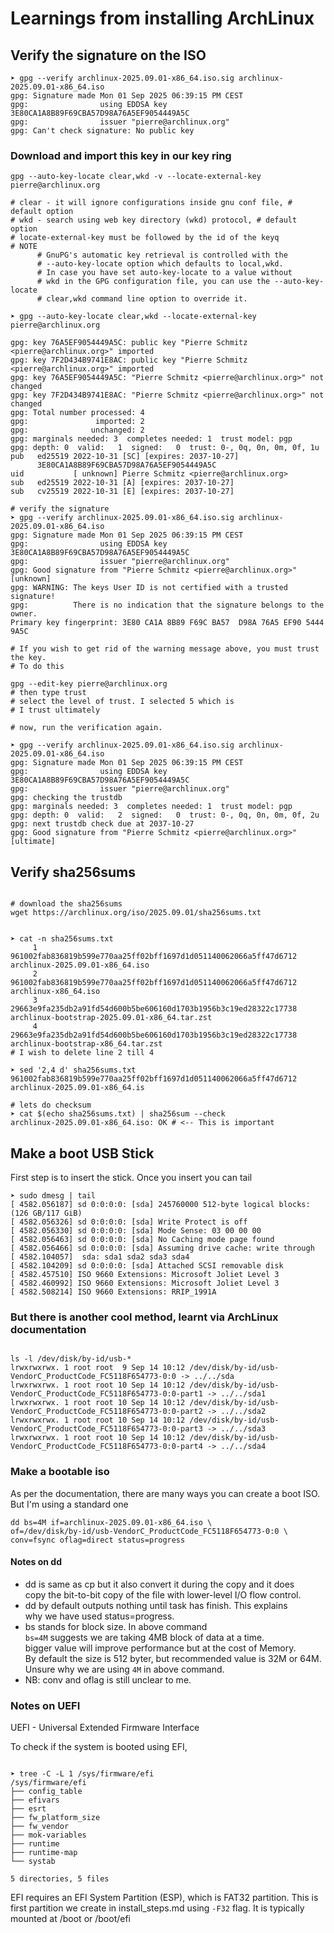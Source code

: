 # Learnings from installing ArchLinux

## Verify the signature on the ISO

```shell
➤ gpg --verify archlinux-2025.09.01-x86_64.iso.sig archlinux-2025.09.01-x86_64.iso
gpg: Signature made Mon 01 Sep 2025 06:39:15 PM CEST
gpg:                using EDDSA key 3E80CA1A8B89F69CBA57D98A76A5EF9054449A5C
gpg:                issuer "pierre@archlinux.org"
gpg: Can't check signature: No public key
```

### Download and import this key in our key ring

```shell
gpg --auto-key-locate clear,wkd -v --locate-external-key pierre@archlinux.org

# clear - it will ignore configurations inside gnu conf file, # default option
# wkd - search using web key directory (wkd) protocol, # default option
# locate-external-key must be followed by the id of the keyq
# NOTE
      # GnuPG's automatic key retrieval is controlled with the 
      # --auto-key-locate option which defaults to local,wkd.
      # In case you have set auto-key-locate to a value without
      # wkd in the GPG configuration file, you can use the --auto-key-locate 
      # clear,wkd command line option to override it.

➤ gpg --auto-key-locate clear,wkd --locate-external-key pierre@archlinux.org

gpg: key 76A5EF9054449A5C: public key "Pierre Schmitz <pierre@archlinux.org>" imported
gpg: key 7F2D434B9741E8AC: public key "Pierre Schmitz <pierre@archlinux.org>" imported
gpg: key 76A5EF9054449A5C: "Pierre Schmitz <pierre@archlinux.org>" not changed
gpg: key 7F2D434B9741E8AC: "Pierre Schmitz <pierre@archlinux.org>" not changed
gpg: Total number processed: 4
gpg:               imported: 2
gpg:              unchanged: 2
gpg: marginals needed: 3  completes needed: 1  trust model: pgp
gpg: depth: 0  valid:   1  signed:   0  trust: 0-, 0q, 0n, 0m, 0f, 1u
pub   ed25519 2022-10-31 [SC] [expires: 2037-10-27]
      3E80CA1A8B89F69CBA57D98A76A5EF9054449A5C
uid           [ unknown] Pierre Schmitz <pierre@archlinux.org>
sub   ed25519 2022-10-31 [A] [expires: 2037-10-27]
sub   cv25519 2022-10-31 [E] [expires: 2037-10-27]

# verify the signature
➤ gpg --verify archlinux-2025.09.01-x86_64.iso.sig archlinux-2025.09.01-x86_64.iso
gpg: Signature made Mon 01 Sep 2025 06:39:15 PM CEST
gpg:                using EDDSA key 3E80CA1A8B89F69CBA57D98A76A5EF9054449A5C
gpg:                issuer "pierre@archlinux.org"
gpg: Good signature from "Pierre Schmitz <pierre@archlinux.org>" [unknown]
gpg: WARNING: The keys User ID is not certified with a trusted signature!
gpg:          There is no indication that the signature belongs to the owner.
Primary key fingerprint: 3E80 CA1A 8B89 F69C BA57  D98A 76A5 EF90 5444 9A5C

# If you wish to get rid of the warning message above, you must trust the key.
# To do this

gpg --edit-key pierre@archlinux.org
# then type trust
# select the level of trust. I selected 5 which is
# I trust ultimately

# now, run the verification again.

➤ gpg --verify archlinux-2025.09.01-x86_64.iso.sig archlinux-2025.09.01-x86_64.iso
gpg: Signature made Mon 01 Sep 2025 06:39:15 PM CEST
gpg:                using EDDSA key 3E80CA1A8B89F69CBA57D98A76A5EF9054449A5C
gpg:                issuer "pierre@archlinux.org"
gpg: checking the trustdb
gpg: marginals needed: 3  completes needed: 1  trust model: pgp
gpg: depth: 0  valid:   2  signed:   0  trust: 0-, 0q, 0n, 0m, 0f, 2u
gpg: next trustdb check due at 2037-10-27
gpg: Good signature from "Pierre Schmitz <pierre@archlinux.org>" [ultimate]

```
## Verify sha256sums

```shell

# download the sha256sums
wget https://archlinux.org/iso/2025.09.01/sha256sums.txt


➤ cat -n sha256sums.txt
     1	961002fab836819b599e770aa25ff02bff1697d1d051140062066a5ff47d6712  archlinux-2025.09.01-x86_64.iso
     2	961002fab836819b599e770aa25ff02bff1697d1d051140062066a5ff47d6712  archlinux-x86_64.iso
     3	29663e9fa235db2a91fd54d600b5be606160d1703b1956b3c19ed28322c17738  archlinux-bootstrap-2025.09.01-x86_64.tar.zst
     4	29663e9fa235db2a91fd54d600b5be606160d1703b1956b3c19ed28322c17738  archlinux-bootstrap-x86_64.tar.zst
# I wish to delete line 2 till 4

➤ sed '2,4 d' sha256sums.txt
961002fab836819b599e770aa25ff02bff1697d1d051140062066a5ff47d6712  archlinux-2025.09.01-x86_64.is

# lets do checksum
➤ cat $(echo sha256sums.txt) | sha256sum --check 
archlinux-2025.09.01-x86_64.iso: OK # <-- This is important
```

## Make a boot USB Stick

First step is to insert the stick. Once you insert you can tail 

```shell
➤ sudo dmesg | tail
[ 4582.056187] sd 0:0:0:0: [sda] 245760000 512-byte logical blocks: (126 GB/117 GiB)
[ 4582.056326] sd 0:0:0:0: [sda] Write Protect is off
[ 4582.056330] sd 0:0:0:0: [sda] Mode Sense: 03 00 00 00
[ 4582.056463] sd 0:0:0:0: [sda] No Caching mode page found
[ 4582.056466] sd 0:0:0:0: [sda] Assuming drive cache: write through
[ 4582.104057]  sda: sda1 sda2 sda3 sda4
[ 4582.104209] sd 0:0:0:0: [sda] Attached SCSI removable disk
[ 4582.457510] ISO 9660 Extensions: Microsoft Joliet Level 3
[ 4582.460992] ISO 9660 Extensions: Microsoft Joliet Level 3
[ 4582.508214] ISO 9660 Extensions: RRIP_1991A
```

### But there is another cool method, learnt via ArchLinux documentation


```shell

ls -l /dev/disk/by-id/usb-*
lrwxrwxrwx. 1 root root  9 Sep 14 10:12 /dev/disk/by-id/usb-VendorC_ProductCode_FC5118F654773-0:0 -> ../../sda
lrwxrwxrwx. 1 root root 10 Sep 14 10:12 /dev/disk/by-id/usb-VendorC_ProductCode_FC5118F654773-0:0-part1 -> ../../sda1
lrwxrwxrwx. 1 root root 10 Sep 14 10:12 /dev/disk/by-id/usb-VendorC_ProductCode_FC5118F654773-0:0-part2 -> ../../sda2
lrwxrwxrwx. 1 root root 10 Sep 14 10:12 /dev/disk/by-id/usb-VendorC_ProductCode_FC5118F654773-0:0-part3 -> ../../sda3
lrwxrwxrwx. 1 root root 10 Sep 14 10:12 /dev/disk/by-id/usb-VendorC_ProductCode_FC5118F654773-0:0-part4 -> ../../sda4

```

### Make a bootable iso

As per the documentation, there are many ways you can create a boot ISO. But I'm using a standard one

```shell
dd bs=4M if=archlinux-2025.09.01-x86_64.iso \
of=/dev/disk/by-id/usb-VendorC_ProductCode_FC5118F654773-0:0 \
conv=fsync oflag=direct status=progress
```

#### Notes on dd

- dd is same as cp but it also convert it during the copy and it does<br>
  copy the bit-to-bit copy of the file with lower-level I/O flow control.
- dd by default outputs nothing until task has finish. This explains<br>
  why we have used status=progress.
- bs stands for block size. In above command <br>
  `bs=4M` suggests we are taking 4MB block of data at a time. <br>
  bigger value will improve performance but at the cost of Memory. <br>
  By default the size is 512 byter, but recommended value is 32M or 64M. <br>
  Unsure why we are using `4M` in above command.
- NB: conv and oflag is still unclear to me.

### Notes on UEFI

UEFI - Universal Extended Firmware Interface

To check if the system is booted using EFI, 

```shell

➤ tree -C -L 1 /sys/firmware/efi
/sys/firmware/efi
├── config_table
├── efivars
├── esrt
├── fw_platform_size
├── fw_vendor
├── mok-variables
├── runtime
├── runtime-map
└── systab

5 directories, 5 files

```

EFI requires an EFI System Partition (ESP), which is FAT32 partition.
This is first partition we create in install_steps.md using `-F32` flag.
It is typically mounted at /boot or /boot/efi